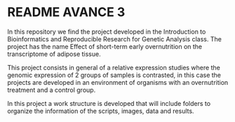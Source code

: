 # README AVANCE 3

In this repository we find the project developed in the Introduction to Bioinformatics and Reproducible Research for Genetic Analysis class.
The project has the name Effect of short-term early overnutrition on the transcriptome of adipose tissue.

This project consists in general of a relative expression studies where the genomic expression of 2 groups of samples is contrasted, in this case the projects are developed in an environment of organisms with an overnutrition treatment and a control group.

In this project a work structure is developed that will include folders to organize the information of the scripts, images, data and results.